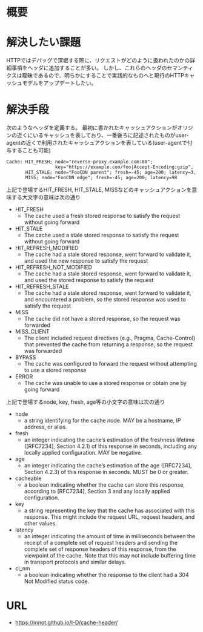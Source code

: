 # 概要

# 解決したい課題
HTTPではデバッグで深堀する際に、リクエストがどのように扱われたのかの詳細事項をヘッダに追加することが多い。
しかし、これらのヘッダのセマンティクスは曖昧であるので、明らかにすることで実践的なものへと現行のHTTPキャッシュモデルをアップデートしたい。

# 解決手段
次のようなヘッダを定義する。
最初に書かれたキャッシュアクションがオリジンの近くにいるキャッシュを表しており、一番後ろに記述されたものがuser-agentの近くで利用されたキャッシュアクションを表している(user-agentで付与することも可能)
```
Cache: HIT_FRESH; node="reverse-proxy.example.com:80";
                  key="https://example.com/foo|Accept-Encoding:gzip",
       HIT_STALE; node="FooCDN parent"; fresh=-45; age=200; latency=3,
       MISS; node="FooCDN edge"; fresh=-45; age=200; latency=98
```

上記で登場するHIT_FRESH, HIT_STALE, MISSなどのキャッシュアクションを意味する大文字の意味は次の通り
- HIT_FRESH
  - The cache used a fresh stored response to satisfy the request without going forward
- HIT_STALE 
  - The cache used a stale stored response to satisfy the request without going forward
- HIT_REFRESH_MODIFIED 
  - The cache had a stale stored response, went forward to validate it, and used the new response to satisfy the request
- HIT_REFRESH_NOT_MODIFIED 
  - The cache had a stale stored response, went forward to validate it, and used the stored response to satisfy the request
- HIT_REFRESH_STALE 
  - The cache had a stale stored response, went forward to validate it, and encountered a problem, so the stored response was used to satisfy the request
- MISS 
  - The cache did not have a stored response, so the request was forwarded
- MISS_CLIENT 
  - The client included request directives (e.g., Pragma, Cache-Control) that prevented the cache from returning a response, so the request was forwarded
- BYPASS 
  - The cache was configured to forward the request without attempting to use a stored response
- ERROR 
  - The cache was unable to use a stored response or obtain one by going forward

上記で登場するnode, key, fresh, age等の小文字の意味は次の通り
- node 
  - a string identifying for the cache node. MAY be a hostname, IP address, or alias.
- fresh 
  - an integer indicating the cache’s estimation of the freshness lifetime ([RFC7234], Section 4.2.1) of this response in seconds, including any locally applied configuration. MAY be negative.
- age 
  - an integer indicating the cache’s estimation of the age ([RFC7234], Section 4.2.3) of this response in seconds. MUST be 0 or greater.
- cacheable 
  - a boolean indicating whether the cache can store this response, according to [RFC7234], Section 3 and any locally applied configuration.
- key 
  - a string representing the key that the cache has associated with this response. This might include the request URL, request headers, and other values.
- latency 
  - an integer indicating the amount of time in milliseconds between the receipt of a complete set of request headers and sending the complete set of response headers of this response, from the viewpoint of the cache. Note that this may not include buffering time in transport protocols and similar delays.
- cl_nm 
  - a boolean indicating whether the response to the client had a 304 Not Modified status code.

# URL
- https://mnot.github.io/I-D/cache-header/
